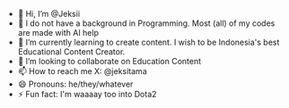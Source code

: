 - 👋 Hi, I’m @Jeksii
- 👀 I do not have a background in Programming. Most (all) of my codes are made with AI help
- 🌱 I’m currently learning to create content. I wish to be Indonesia's best Educational Content Creator.
- 💞️ I’m looking to collaborate on Education Content
- 📫 How to reach me X: @jeksitama
- 😄 Pronouns: he/they/whatever
- ⚡ Fun fact: I'm waaaay too into Dota2

<!---
Jeksii/Jeksii is a ✨ special ✨ repository because its `README.md` (this file) appears on your GitHub profile.
You can click the Preview link to take a look at your changes.
--->
